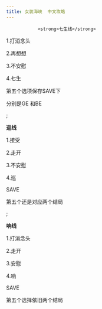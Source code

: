 ```yaml
---
title: 女装海峡  中文攻略
---
```


                <strong>七生线</strong>



1.打消念头



2.再想想



3.不安慰



4.七生



第五个选项保存SAVE下



分别是GE 和BE



 ;



<strong>巡线</strong>



1.接受



2.走开



3.不安慰



4.巡



SAVE



第五个还是对应两个结局



 ;



<strong>响线</strong>



1.打消念头



2.走开



3.安慰



4.响



SAVE



第五个选择依旧两个结局


              
